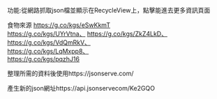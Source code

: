 功能:從網路抓取json檔並顯示在RecycleView上，點擊能進去更多資訊頁面

食物來源 https://g.co/kgs/eSwKkmT    
https://g.co/kgs/UYrVtna、 
https://g.co/kgs/ZkZ4LkD、  
https://g.co/kgs/VdQmRkV、  
https://g.co/kgs/LqMxpp8、  
https://g.co/kgs/pqzhJ16

整理所需的資料後使用https://jsonserve.com/

產生新的json網址https://api.jsonservecom/Ke2GQO


